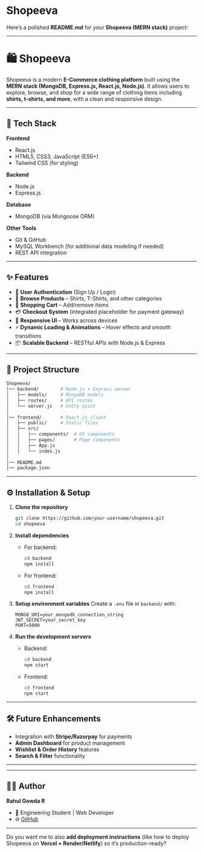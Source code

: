 # Shopeeva

Here’s a polished **README.md** for your **Shopeeva (MERN stack)** project:

---

# 🛍️ Shopeeva

Shopeeva is a modern **E-Commerce clothing platform** built using the **MERN stack (MongoDB, Express.js, React.js, Node.js)**.
It allows users to explore, browse, and shop for a wide range of clothing items including **shirts, t-shirts, and more**, with a clean and responsive design.

---

## 🚀 Tech Stack

**Frontend**

* React.js
* HTML5, CSS3, JavaScript (ES6+)
* Tailwind CSS (for styling)

**Backend**

* Node.js
* Express.js

**Database**

* MongoDB (via Mongoose ORM)

**Other Tools**

* Git & GitHub
* MySQL Workbench (for additional data modeling if needed)
* REST API integration

---

## ✨ Features

* 🔐 **User Authentication** (Sign Up / Login)
* 👕 **Browse Products** – Shirts, T-Shirts, and other categories
* 🛒 **Shopping Cart** – Add/remove items
* 💳 **Checkout System** (integrated placeholder for payment gateway)
* 🎨 **Responsive UI** – Works across devices
* ⚡ **Dynamic Loading & Animations** – Hover effects and smooth transitions
* 📦 **Scalable Backend** – RESTful APIs with Node.js & Express

---

## 📂 Project Structure

```bash
Shopeeva/
│── backend/        # Node.js + Express server
│   ├── models/     # MongoDB models
│   ├── routes/     # API routes
│   └── server.js   # Entry point
│
│── frontend/       # React.js client
│   ├── public/     # Static files
│   ├── src/        
│   │   ├── components/  # UI components
│   │   ├── pages/       # Page components
│   │   ├── App.js
│   │   └── index.js
│
│── README.md
│── package.json
```

---

## ⚙️ Installation & Setup

1. **Clone the repository**

   ```bash
   git clone https://github.com/your-username/shopeeva.git
   cd shopeeva
   ```

2. **Install dependencies**

   * For backend:

     ```bash
     cd backend
     npm install
     ```
   * For frontend:

     ```bash
     cd frontend
     npm install
     ```

3. **Setup environment variables**
   Create a `.env` file in `backend/` with:

   ```env
   MONGO_URI=your_mongodb_connection_string
   JWT_SECRET=your_secret_key
   PORT=5000
   ```

4. **Run the development servers**

   * Backend:

     ```bash
     cd backend
     npm start
     ```
   * Frontend:

     ```bash
     cd frontend
     npm start
     ```

---

## 🛠️ Future Enhancements

* Integration with **Stripe/Razorpay** for payments
* **Admin Dashboard** for product management
* **Wishlist & Order History** features
* **Search & Filter** functionality

---


---

## 👨‍💻 Author

**Rahul Gowda R**

* 💼 Engineering Student | Web Developer
* 🌐 [GitHub](https://github.com/Rahul-Gowda-R)

---

Do you want me to also **add deployment instructions** (like how to deploy Shopeeva on **Vercel + Render/Netlify**) so it’s production-ready?
